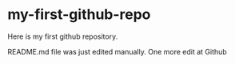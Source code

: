 # my-first-github-repo
Here is my first github repository. 

README.md file was just edited manually. One more edit at Github 
